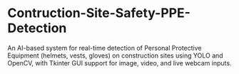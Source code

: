 # Contruction-Site-Safety-PPE-Detection
An AI-based system for real-time detection of Personal Protective Equipment (helmets, vests, gloves) on construction sites using YOLO and OpenCV, with Tkinter GUI support for image, video, and live webcam inputs.
